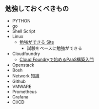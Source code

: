 ## 勉強しておくべきもの
- PYTHON
- go
- Shell Script
- Linux
    - [勉強ができる Site](https://lpic-study.com/exam/LPIC+101-rnd-new.php)
      - 試験をベースに勉強ができる
- Cloudfoundry
     - [Cloud Foundryで始めるPaaS構築入門](https://atmarkit.itmedia.co.jp/ait/articles/1201/19/news138.html)
- Openstack
- Bosh
- Network 知識
- Github
- VMWARE
- Prometheus
- Grafana
- CI/CD
